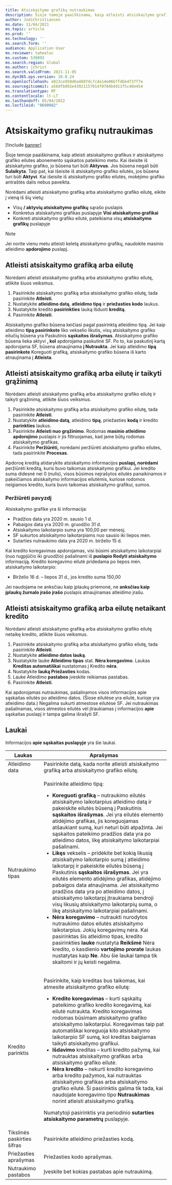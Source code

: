 ```yaml
---
title: Atsiskaitymo grafikų nutraukimas
description: Šioje temoje paaiškinama, kaip atleisti atsiskaitymo grafikus ir atsiskaitymo grafiko eilutes abonemento sąskaitos pateikimo metu.
author: JodiChristiansen
ms.date: 11/04/2021
ms.topic: article
ms.prod: ''
ms.technology: ''
ms.search.form: ''
audience: Application User
ms.reviewer: twheeloc
ms.custom: 539093
ms.search.region: Global
ms.author: jchrist
ms.search.validFrom: 2021-11-05
ms.dyn365.ops.version: 10.0.24
ms.openlocfilehash: e823ce950d6a4687dc7cda14e06bffdbb4f37f7e
ms.sourcegitcommit: a58dfb892e43921157014f0784bd411f5c40e454
ms.translationtype: MT
ms.contentlocale: lt-LT
ms.lasthandoff: 05/04/2022
ms.locfileid: "8690982"
---
```

# <a name="terminate-billing-schedules"></a>Atsiskaitymo grafikų nutraukimas

[!include [banner](../includes/banner.md)]

Šioje temoje paaiškinama, kaip atleisti atsiskaitymo grafikus ir atsiskaitymo grafiko eilutes abonemento sąskaitos pateikimo metu. Kai išeisite iš atsiskaitymo grafiko, jo būsena turi būti **Aktyvus**. Jos būsena negali būti **Sulaikyta**. Taip pat, kai išeisite iš atsiskaitymo grafiko eilutės, jos būsena turi būti **Aktyvi**. Kai išeisite iš atsiskaitymo grafiko eilutės, mokėjimo grafiko antraštės dalis nebus paveikta.

Norėdami atleisti atsiskaitymo grafiką arba atsiskaitymo grafiko eilutę, eikite į vieną iš šių vietų:

- Visų **/ aktyvių atsiskaitymo grafikų** sąrašo puslapis
- Konkretus atsiskaitymo grafikas puslapyje **Visi atsiskaitymo grafikai**
- Konkreti atsiskaitymo grafiko eilutė, pateikiama visų **atsiskaitymo grafikų** puslapyje

> [!NOTE]
> Jei norite vienu metu atleisti keletą atsiskaitymo grafikų, naudokite masinio atleidimo **apdorojimo** puslapį.

## <a name="terminate-a-billing-schedule-or-line"></a>Atleisti atsiskaitymo grafiką arba eilutę

Norėdami atleisti atsiskaitymo grafiką arba atsiskaitymo grafiko eilutę, atlikite šiuos veiksmus.

1. Pasirinkite atsiskaitymo grafiką arba atsiskaitymo grafiko eilutę, tada pasirinkite **Atleisti**. 
2. Nustatykite **atleidimo datą**, **atleidimo tipą** ir **priežasties kodo** laukus.
3. Nustatykite kredito **pasirinkties** lauką Išduoti **kreditą**.
4. Pasirinkite **Atleisti**.

Atsiskaitymo grafiko būsena keičiasi pagal pasirinktą atleidimo tipą. Jei kaip atleidimo **tipą pasirinkote** liko vekselio likutis, visų atsiskaitymo grafiko eilučių būsena yra Paskutinis **sąskaitos išrašymas**. Atsiskaitymo grafiko būsena lieka aktyvi **, kol** apdorojama paskutinė SF. Po to, kai paskutinį kartą apdorojama SF, būsena atnaujinama **į Nutraukta**. Jei kaip atleidimo **tipą pasirinkote** Koreguoti grafiką, atsiskaitymo grafiko būsena iš karto atnaujinama į **Atleista**.

## <a name="terminate-a-billing-schedule-or-line-and-apply-a-refund"></a>Atleisti atsiskaitymo grafiką arba eilutę ir taikyti grąžinimą

Norėdami atleisti atsiskaitymo grafiką arba atsiskaitymo grafiko eilutę ir taikyti grąžinimą, atlikite šiuos veiksmus.

1. Pasirinkite atsiskaitymo grafiką arba atsiskaitymo grafiko eilutę, tada pasirinkite **Atleisti**.
2. Nustatykite **atleidimo datą**, atleidimo **tipą**, priežasties **kodą** ir kredito **parinkties** laukus.
3. Pasirinkite **Atleisti nuo grąžinimo**. Rodomas **masinio atleidimo apdorojimo** puslapis ir jis filtruojamas, kad jame būtų rodomas atsiskaitymo grafikas.
4. Pasirinkite **Peržiūrėti,** norėdami peržiūrėti atsiskaitymo grafiko eilutes, tada pasirinkite **Procesas**.

Apdoroę kreditą atidarykite atsiskaitymo informacijos **puslapį, norėdami** peržiūrėti kreditą, kuris buvo taikomas atsiskaitymo grafikui. Jei kredito suma didesnė nei 0 (nulis), visos būsimos neįrašytos eilutės panaikinamos ir pakeičiamos atsiskaitymo informacijos eilutėmis, kuriose rodomos neigiamos kredito, kuris buvo taikomas atsiskaitymo grafikui, sumos.

### <a name="view-example"></a>Peržiūrėti pavyzdį

Atsiskaitymo grafike yra ši informacija:

- Pradžios data yra 2020 m. sausio 1 d.
- Pabaigos data yra 2020 m. gruodžio 31 d.
- Atsiskaitymo laikotarpio suma yra 100,00 per mėnesį.
- SF sukurtos atsiskaitymo laikotarpiams nuo sausio iki liepos mėn.
- Sutarties nutraukimo data yra 2020 m. birželio 15 d.

Kai kredito koregavimas apdorojamas, visi būsimi atsiskaitymo laikotarpiai (nuo rugpjūčio iki gruodžio) pašalinami iš **puslapio Rodyti atsiskaitymo** informaciją. Kredito koregavimo eilutė pridedama po liepos mėn. atsiskaitymo laikotarpio:

- Birželio 16 d. – liepos 31 d., jos kredito suma 150,00

Jei naudojama ne anksčiau kaip įplaukų priemonė, ne **anksčiau kaip įplaukų žurnalo įrašo įrašo** puslapis atnaujinamas atleidimo įrašu.

## <a name="terminate-a-billing-schedule-or-line-without-applying-a-credit"></a>Atleisti atsiskaitymo grafiką arba eilutę netaikant kredito

Norėdami atleisti atsiskaitymo grafiką arba atsiskaitymo grafiko eilutę netaikę kredito, atlikite šiuos veiksmus.

1. Pasirinkite atsiskaitymo grafiką arba atsiskaitymo grafiko eilutę, tada pasirinkite **Atleisti**.
2. Nustatykite **atleidimo datos lauką**.
3. Nustatykite lauke **Atleidimo tipas** stat. **Nėra koregavimo**. Laukas **Kreditas automatiškai** nustatomas į Kredito **nėra**.
3. Nustatykite **lauką Priežasties** kodas.
4. Lauke Atleidimo **pastabos** įveskite reikiamas pastabas.
5. Pasirinkite **Atleisti**. 

Kai apdorojamas nutraukimas, pašalinamos visos informacijos apie sąskaitas eilutės po atleidimo datos. (Šiose eilutėse yra eilutė, kurioje yra atleidimo data.) Negalima sukurti atmestose eilutėse SF. Jei nutraukimas pašalinamas, visos atmestos eilutės vėl įtraukiamas į informacijos **apie** sąskaitas puslapį ir tampa galima išrašyti SF.

## <a name="fields"></a>Laukai

Informacijos **apie sąskaitas puslapyje** yra šie laukai.

| Laukas | Aprašymas |
|-------|-------------| 
| Atleidimo data | Pasirinkite datą, kada norite atleisti atsiskaitymo grafiką arba atsiskaitymo grafiko eilutę. |
| Nutraukimo tipas | <p>Pasirinkite atleidimo tipą:</p><ul><li>**Koreguoti grafiką** – nutraukimo eilutės atsiskaitymo laikotarpius atleidimo datą ir pakeiskite eilutės būseną į Paskutinis **sąskaitos išrašymas**. Jei yra eilutės elemento atidėjimo grafikas, jis koreguojamas atšaukiant sumą, kuri neturi būti atpažinta. Jei sąskaitos pateikimo pradžios data yra po atleidimo datos, likę atsiskaitymo laikotarpiai pašalinami.</li><li>**Likęs** vekselis – pridėkite bet kokią likusią atsiskaitymo laikotarpio sumą į atleidimo laikotarpį ir pakeiskite eilutės būseną į Paskutinis **sąskaitos išrašymas**. Jei yra eilutės elemento atidėjimo grafikas, atidėjimo pabaigos data atnaujinama. Jei atsiskaitymo pradžios data yra po atleidimo datos, į atsiskaitymo laikotarpį įtraukiama bendroji visų likusių atsiskaitymo laikotarpių suma, o likę atsiskaitymo laikotarpiai pašalinami.</li><li>**Nėra koregavimo** – nutraukti nurodytos nutraukimo datos eilutės atsiskaitymo laikotarpius. Jokių koregavimų nėra. Kai pasirinktas šis atleidimo tipas, kredito pasirinkties **lauke** nustatyta **Reikšmė** Nėra kredito, o kasdienio **vartojimo prorate** laukas nustatytas kaip **Ne**. Abu šie laukai tampa tik skaitomi ir jų keisti negalima.</li></ul> |
| Kredito parinktis | <p>Pasirinkite, kaip kreditas bus taikomas, kai atmesite atsiskaitymo grafiko eilutę:</p><ul><li>**Kredito koregavimas** – kurti sąskaitų pateikimo grafiko kredito koregavimą, kai eilutė nutraukta. Kredito koregavimas rodomas būsimam atsiskaitymo grafiko atsiskaitymo laikotarpiui. Koregavimas taip pat automatiškai koreguoja kito atsiskaitymo laikotarpio SF sumą, kol kreditas baigiamas taikyti atsiskaitymo grafikui.</li><li>**Išdavimo** kreditas – kurti kredito pažymą, kai nutrauktas atsiskaitymo grafikas arba atsiskaitymo grafiko eilutė.</li><li>**Nėra kredito** – nekurti kredito koregavimo arba kredito pažymos, kai nutrauktas atsiskaitymo grafikas arba atsiskaitymo grafiko eilutė. Ši pasirinktis galima tik tada, kai naudojate koregavimo tipo **Nutraukimas** norint atleisti atsiskaitymo grafiką.</li></ul><p>Numatytoji pasirinktis yra periodinio **sutarties atsiskaitymo parametrų** puslapyje.</p> |
| Tikslinės paskirties šifras | Pasirinkite atleidimo priežasties kodą. |
| Priežasties aprašymas | Priežasties kodo aprašymas. |
| Nutraukimo pastabos | Įveskite bet kokias pastabas apie nutraukimą. |

<!--## Additional information-->
